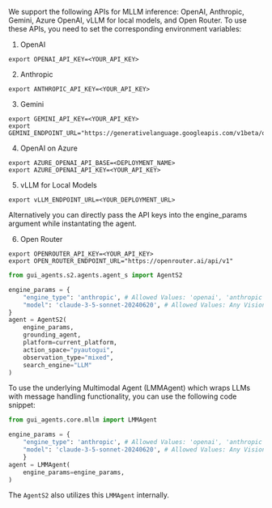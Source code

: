 We support the following APIs for MLLM inference: OpenAI, Anthropic, Gemini, Azure OpenAI, vLLM for local models, and Open Router. To use these APIs, you need to set the corresponding environment variables:

1. OpenAI

```
export OPENAI_API_KEY=<YOUR_API_KEY>
```

2. Anthropic

```
export ANTHROPIC_API_KEY=<YOUR_API_KEY>
```

3. Gemini

```
export GEMINI_API_KEY=<YOUR_API_KEY>
export GEMINI_ENDPOINT_URL="https://generativelanguage.googleapis.com/v1beta/openai/"
```

4. OpenAI on Azure

```
export AZURE_OPENAI_API_BASE=<DEPLOYMENT_NAME>
export AZURE_OPENAI_API_KEY=<YOUR_API_KEY>
```

5. vLLM for Local Models

```
export vLLM_ENDPOINT_URL=<YOUR_DEPLOYMENT_URL>
```

Alternatively you can directly pass the API keys into the engine_params argument while instantating the agent.

6. Open Router

```
export OPENROUTER_API_KEY=<YOUR_API_KEY>
export OPEN_ROUTER_ENDPOINT_URL="https://openrouter.ai/api/v1"
```

```python
from gui_agents.s2.agents.agent_s import AgentS2

engine_params = {
    "engine_type": 'anthropic', # Allowed Values: 'openai', 'anthropic', 'gemini', 'azure_openai', 'vllm', 'open_router'
    "model": 'claude-3-5-sonnet-20240620', # Allowed Values: Any Vision and Language Model from the supported APIs
}
agent = AgentS2(
    engine_params,
    grounding_agent,
    platform=current_platform,
    action_space="pyautogui",
    observation_type="mixed",
    search_engine="LLM"
)
```

To use the underlying Multimodal Agent (LMMAgent) which wraps LLMs with message handling functionality, you can use the following code snippet:

```python
from gui_agents.core.mllm import LMMAgent

engine_params = {
    "engine_type": 'anthropic', # Allowed Values: 'openai', 'anthropic', 'gemini', 'azure_openai', 'vllm', 'open_router'
    "model": 'claude-3-5-sonnet-20240620', # Allowed Values: Any Vision and Language Model from the supported APIs
    }
agent = LMMAgent(
    engine_params=engine_params,
)
```

The `AgentS2` also utilizes this `LMMAgent` internally.